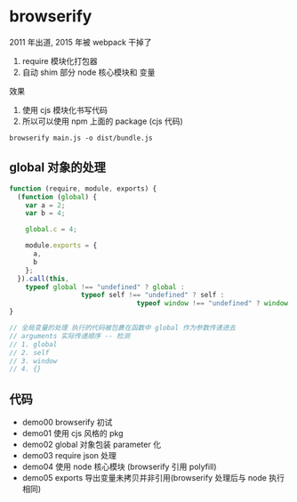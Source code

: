 # browserify

2011 年出道, 2015 年被 webpack 干掉了

1. require 模块化打包器
2. 自动 shim 部分 node 核心模块和 变量

效果

1. 使用 cjs 模块化书写代码
2. 所以可以使用 npm 上面的 package (cjs 代码)

`browserify main.js -o dist/bundle.js`

## global 对象的处理

```javascript
function (require, module, exports) {
  (function (global) {
    var a = 2;
    var b = 4;

    global.c = 4;

    module.exports = {
      a,
      b
    };
  }).call(this,
    typeof global !== "undefined" ? global :
                  typeof self !== "undefined" ? self :
                                typeof window !== "undefined" ? window : {})
}

// 全局变量的处理 执行的代码被包裹在函数中 global 作为参数传递进去
// arguments 实际传递顺序 -- 检测
// 1. global
// 2. self
// 3. window
// 4. {}
```

## 代码

- demo00 browserify 初试
- demo01 使用 cjs 风格的 pkg
- demo02 global 对象包装 parameter 化
- demo03 require json 处理
- demo04 使用 node 核心模块 (browserify 引用 polyfill)
- demo05 exports 导出变量未拷贝并非引用(browserify 处理后与 node 执行相同)